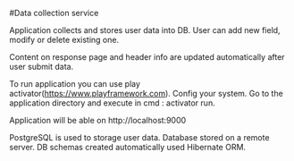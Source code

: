 #Data collection service

Application collects and stores user data into DB.
User can add new field, modify or delete existing one.
 
Content on response page and header info are updated automatically after user submit data.

To run application you can use play activator(https://www.playframework.com).
Config your system. Go to the application directory and execute in 
cmd : activator run.

Application will be able on http://localhost:9000

PostgreSQL is used to storage user data. Database stored on a remote server. DB schemas created automatically used Hibernate ORM. 



